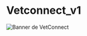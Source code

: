 # Vetconnect_v1

![Banner de VetConnect](![image](https://github.com/user-attachments/assets/afb9354b-6b71-40b9-8dc2-653c76419be0)
)
